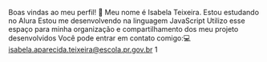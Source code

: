 Boas vindas ao meu perfil! 🩵
Meu nome é Isabela Teixeira.
Estou estudando no Alura
Estou me desenvolvendo na linguagem JavaScript
Utilizo esse espaço para minha organização e compartilhamento dos meu projeto desenvolvidos
Você pode entrar em contato comigo:💻
isabela.aparecida.teixeira@escola.pr.gov.br 
1
